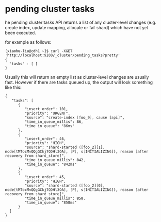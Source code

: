 # pending cluster tasks

he pending cluster tasks API returns a list of any cluster-level changes (e.g. create index, update mapping, allocate or fail shard) which have not yet been executed.

for example as follows:
```
[xiaohu-liu@cdh1 ~]$ curl -XGET 'http://localhost:9200/_cluster/pending_tasks?pretty'
{
  "tasks" : [ ]
}
```
Usually this will return an empty list as cluster-level changes are usually fast. However if there are tasks queued up, the output will look something like this:
```
{
   "tasks": [
      {
         "insert_order": 101,
         "priority": "URGENT",
         "source": "create-index [foo_9], cause [api]",
         "time_in_queue_millis": 86,
         "time_in_queue": "86ms"
      },
      {
         "insert_order": 46,
         "priority": "HIGH",
         "source": "shard-started ([foo_2][1], node[tMTocMvQQgGCkj7QDHl3OA], [P], s[INITIALIZING]), reason [after recovery from shard_store]",
         "time_in_queue_millis": 842,
         "time_in_queue": "842ms"
      },
      {
         "insert_order": 45,
         "priority": "HIGH",
         "source": "shard-started ([foo_2][0], node[tMTocMvQQgGCkj7QDHl3OA], [P], s[INITIALIZING]), reason [after recovery from shard_store]",
         "time_in_queue_millis": 858,
         "time_in_queue": "858ms"
      }
  ]
}
```
